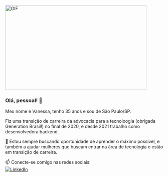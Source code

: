 <img align="center" height="270px" width="450px" alt="GIF" src="https://media.giphy.com/media/VeBeB9rR524RW/giphy.gif" />
<br />

### Olá, pessoal! 👋

<p>Meu nome é Vanessa, tenho 35 anos e sou de São Paulo/SP.</p>
<p> Fiz uma transição de carreira da advocacia para a tecnoloogia (obrigada Generation Brasil!) no final de 2020, e desde 2021 trabalho como desenvolvedora backend.</p>

:information_desk_person: Estou sempre buscando oportunidade de aprender o máximo possível, e também a ajudar mulheres que buscam entrar na área de tecnologia e estão em transição de carreira.
<br>

📫 Conecte-se comigo nas redes sociais: <br>
[![LinkedIn](https://icons.iconarchive.com/icons/alecive/flatwoken/48/Apps-Linkedin-icon.png "quan-le-5932b8160")](https://www.linkedin.com/in/vanessa-marchetti/)


<!--
**marchettivanessa/marchettivanessa** is a ✨ _special_ ✨ repository because its `README.md` (this file) appears on your GitHub profile.

Here are some ideas to get you started:

- 🔭 I’m currently working on ...
- 🌱 I’m currently learning ...
- 👯 I’m looking to collaborate on ...
- 🤔 I’m looking for help with ...
- 💬 Ask me about ...
- 📫 How to reach me: ...
- 😄 Pronouns: ...
- ⚡ Fun fact: ...
-->
